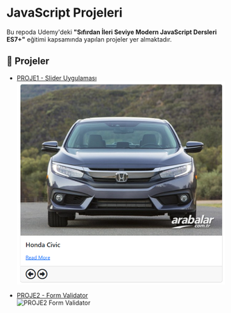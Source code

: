# JavaScript Projeleri

Bu repoda Udemy'deki **"Sıfırdan İleri Seviye Modern JavaScript Dersleri ES7+"** eğitimi kapsamında yapılan projeler yer almaktadır.

## 📌 Projeler

- [PROJE1 - Slider Uygulaması](./PROJE1-SliderUygulamasi)  
  ![PROJE1 Slider](./images/1.png)

- [PROJE2 - Form Validator](./PROJE2-FormValidator)  
  ![PROJE2 Form Validator](./images/2.)
